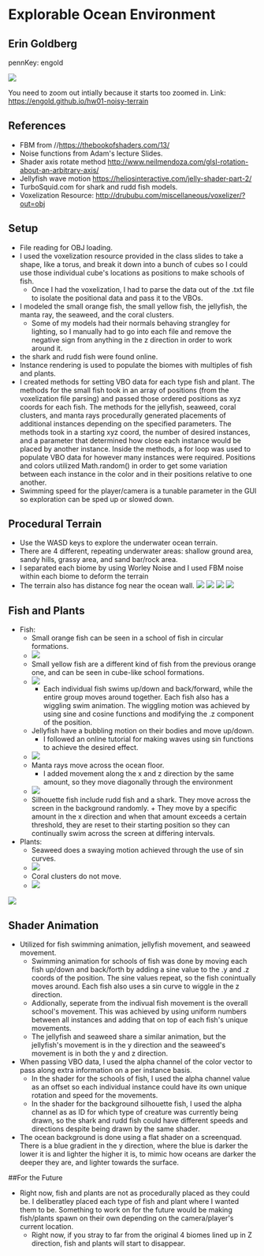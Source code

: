 # Explorable Ocean Environment

## Erin Goldberg
pennKey: engold

![](p8.png)

You need to zoom out intially because it starts too zoomed in.
Link: https://engold.github.io/hw01-noisy-terrain

## References
- FBM from //https://thebookofshaders.com/13/
- Noise functions from Adam's lecture Slides.
- Shader axis rotate method http://www.neilmendoza.com/glsl-rotation-about-an-arbitrary-axis/
- Jellyfish wave motion https://heliosinteractive.com/jelly-shader-part-2/
- TurboSquid.com for shark and rudd fish models.
- Voxelization Resource: http://drububu.com/miscellaneous/voxelizer/?out=obj

## Setup
- File reading for OBJ loading.
- I used the voxelization resource provided in the class slides to take a shape, like a torus, and break it down into a bunch of cubes so I could use those individual cube's locations as positions to make schools of fish.
    + Once I had the voxelization, I had to parse the data out of the .txt file to isolate the positional data and pass it to the VBOs.
- I modeled the small orange fish, the small yellow fish, the jellyfish, the manta ray, the seaweed, and the coral clusters.
    + Some of my models had their normals behaving strangley for lighting, so I manually had to go into each file and remove the negative sign from anything in the z direction in order to work around it.
- the shark and rudd fish were found online. 
- Instance rendering is used to populate the biomes with multiples of fish and plants.
- I created methods for setting VBO data for each type fish and plant. The methods for the small fish took in an array of positions (from the voxelization file parsing) and passed those ordered positions as xyz coords for each fish. The methods for the jellyfish, seaweed, coral clusters, and manta rays procedurally generated placements of additional instances depending on the specified parameters. The methods took in a starting xyz coord, the number of desired instances, and a parameter that determined how close each instance would be placed by another instance. Inside the methods, a for loop was used to populate VBO data for however many instances were required. Positions and colors utilized Math.random() in order to get some variation between each instance in the color and in their positions relative to one another.
- Swimming speed for the player/camera is a tunable parameter in the GUI so exploration can be sped up or slowed down.
    

## Procedural Terrain
  - Use the WASD keys to explore the underwater ocean terrain.
  - There are 4 different, repeating underwater areas: shallow ground area, sandy hills, grassy area, and sand bar/rock area.
  - I separated each biome by using Worley Noise and I used FBM noise within each biome to deform the terrain
  - The terrain also has distance fog near the ocean wall.
![](terrain1.png)
![](terrain2.png)
![](terrain3.png)
![](terrain4.png)

## Fish and Plants
- Fish:
    - Small orange fish can be seen in a school of fish in circular formations. 
    - ![](p1.png)
    - Small yellow fish are a different kind of fish from the previous orange one, and can be seen in cube-like school formations.
    - ![](p3.png)
        + Each individual fish swims up/down and back/forward, while the entire group moves around together. Each fish also has a wiggling swim animation. The wiggling motion was achieved by using sine and cosine functions and modifying the .z component of the position.
    - Jellyfish have a bubbling motion on their bodies and move up/down.
        + I followed an online tutorial for making waves using sin functions to achieve the desired effect.
    - ![](p4_2.png)
    - Manta rays move across the ocean floor.
        + I added movement along the x and z direction by the same amount, so they move diagonally through the environment
    - ![](p2.png)
    - Silhouette fish include rudd fish and a shark. They move across the screen in the background randomly.
            + They move by a specific amount in the x direction and when that amount exceeds a certain threshold, they are reset to their starting position so they can continually swim across the screen at differing intervals.
- Plants:   
    - Seaweed does a swaying motion achieved through the use of sin curves.
    - ![](p8.png)
    - Coral clusters do not move.
    - ![](p5.png)
    
![](p6.png)

## Shader Animation
- Utilized for fish swimming animation, jellyfish movement, and seaweed movement.
    + Swimming animation for schools of fish was done by moving each fish up/down and back/forth by adding a sine value to the .y and .z coords of the position. The sine values repeat, so the fish conintually moves around. Each fish also uses a sin curve to wiggle in the z direction.
    + Addionally, seperate from the indivual fish movement is the overall school's movement. This was achieved by using uniform numbers between all instances and adding that on top of each fish's unique movements.
    + The jellyfish and seaweed share a similar animation, but the jellyfish's movement is in the y direction and the seaweed's movement is in both the y and z direction. 
- When passing VBO data, I used the alpha channel of the color vector to pass along extra information on a per instance basis.
    + In the shader for the schools of fish, I used the alpha channel value as an offset so each individual instance could have its own unique rotation and speed for the movements.
    + In the shader for the background silhouette fish, I used the alpha channel as as ID for which type of creature was currently being drawn, so the shark and rudd fish could have different speeds and directions despite being drawn by the same shader.
- The ocean background is done using a flat shader on a screenquad. There is a blue gradient in the y direction, where the blue is darker the lower it is and lighter the higher it is, to mimic how oceans are darker the deeper they are, and lighter towards the surface.

##For the Future
- Right now, fish and plants are not as procedurally placed as they could be. I deliberatley placed each type of fish and plant where I wanted them to be. Something to work on for the future would be making fish/plants spawn on their own depending on the camera/player's current location. 
    + Right now, if you stray to far from the original 4 biomes lined up in Z direction, fish and plants will start to disappear.



